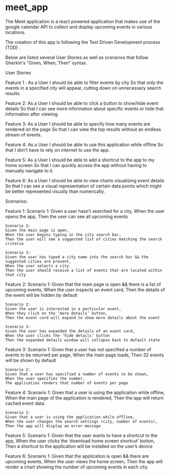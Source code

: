 # meet_app

The Meet application is a react powered application that makes use of the google calendar API to collect and display upcoming events in various locations. 

The creation of this app is following the Test Driven Development process (TDD) . 

Below are listed several User Stories as well as scenarios that follow Gherkin's "Given, When, Then" syntax. 

User Stories

Feature 1 : 
As a User
I should be able to filter events by city
So that only the events in a specified city will appear, cutting down on unnecessary search results.

Feature 2: 
As a User
I should be able to click a button to show/hide event details
So that I can see more information about specific events or hide that information after viewing. 

Feature 3: 
As a User
I should be able to specify how many events are rendered on the page
So that I can view the top results without an endless stream of events.

Feature 4: 
As a User 
I should be able to use this application while offline
So that I don’t have to rely on internet to use the app.

Feature 5: 
As a User 
I should be able to add a shortcut to the app to my home screen
So that I can quickly access the app without having to manually navigate to it. 

Feature 6: 
As a User
I should be able to view charts visualizing event details
So that I can see a visual representation of certain data points which might be better represented visually than numerically.


Scenarios: 

Feature 1: 
	Scenario 1: 
	Given a user hasn’t searched for a city, 
	When the user opens the app, 
	Then the user can see all upcoming events
	
	Scenario 2: 
	Given the main page is open, 
	When the user begins typing in the city search bar, 
	Then the user will see a suggested list of cities matching the search criteria 

	Scenario 3: 
	Given the user has typed a city name into the search bar && the suggested cities are present, 
	When the user selects a city
	Then the user should receive a list of events that are located within that city

Feature 2: 
	Scenario 1: 
	Given that the main page is open && there is a list of upcoming events,
	When the user inspects an event card, 
	Then the details of the event will be hidden by default 
	
	Scenario 2: 
	Given the user is interested in a particular event, 
	When they click on the ‘more details’ button, 
	Then the event card will expand to show more details about the event

	Scenario 3: 
	Given the user has expanded the details of an event card, 
	When the user clicks the ‘hide details’ button
	Then the expanded details window will collapse back to default state

Feature 3: 
	Scenario 1: 
	Given that a user has not specified a number of events to be returned per page, 
	When the main page loads, 
	Then 32 events will be shown by default

	Scenario 2: 
	Given that a user has specified a number of events to be shown, 
	When the user specifies the number,
	The application renders that number of events per page

Feature 4: 
	Scenario 1: 
	Given that a user is using the application while offline, 
	When the main page of the application is rendered, 
	Then the app will return cached event data
	
	Scenario 2: 
	Given that a user is using the application while offline, 
	When the user changes the search settings (city, number of events), 
	Then the app will display an error message

Feature 5: 
	Scenario 1: 
	Given that the user wants to have a shortcut to the app, 
	When the user clicks the ‘download home screen shortcut’ button, 
	Then a shortcut to the application will be installed on the user’s device 

Feature 6: 
	Scenario 1: 
	Given that the application is open && there are upcoming events, 
	When the user views the home screen, 
	Then the app will render a chart showing the number of upcoming events in each city. 
